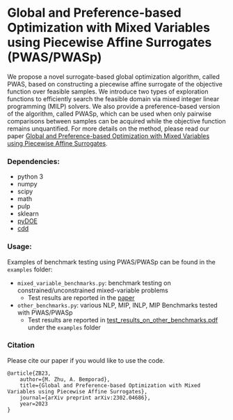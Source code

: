 # Global and Preference-based Optimization with Mixed Variables using Piecewise Affine Surrogates (PWAS/PWASp)

We propose a novel surrogate-based global optimization algorithm, called PWAS, based on constructing a piecewise affine surrogate of the objective function over feasible samples. We introduce two types of exploration functions to efficiently search the feasible domain via mixed integer linear programming (MILP) solvers. We also provide a preference-based version of the algorithm, called PWASp, which can be used when only pairwise comparisons between samples can be acquired while the objective function
remains unquantified. For more details on the method, please read our paper [Global and Preference-based Optimization with Mixed Variables using Piecewise Affine Surrogates](http://arxiv.org/abs/2302.04686). 

### Dependencies:
* python 3
* numpy
* scipy
* math
* pulp
* sklearn
* [pyDOE](https://pythonhosted.org/pyDOE/)
* [cdd](https://pypi.org/project/pycddlib/)


### Usage:
Examples of benchmark testing using PWAS/PWASp can be found in the `examples` folder:
* `mixed_variable_benchmarks.py`: benchmark testing on constrained/unconstrained mixed-variable problems
  * Test results are reported in the [paper](http://arxiv.org/abs/2302.04686)
* `other_benchmarks.py`: various NLP, MIP, INLP, MIP Benchmarks tested with PWAS/PWASp
  * Test results are reported in [test_results_on_other_benchmarks.pdf](https://github.com/mjzhu-p/PWAS/blob/main/examples/test_results_on_other_benchmarks.pdf) under the `examples` folder 

  
  
### Citation
Please cite our paper if you would like to use the code.


<a name="ref1"></a>

```
@article{ZB23,
    author={M. Zhu, A. Bemporad},
    title={Global and Preference-based Optimization with Mixed Variables using Piecewise Affine Surrogates},
    journal={arXiv preprint arXiv:2302.04686},
    year=2023
}
```

<a name="ref2"></a>

 
